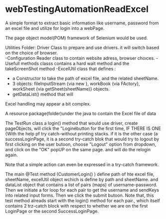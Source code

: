 # webTestingAutomationReadExcel
A simple format to extract basic information like username, password from an excel file and utilize for login into a webPage.

The page object model(POM) framework of Selenium would be used.

Utilities Folder: Driver Class to prepare and use drivers. it will switch based on the choice of browser.  
-Configuration Reader class to contain website adress, browser choıces. 
-Usefull methods classs contains a hard wait method and the takeScreenShot method 
-ExcelUtil class that defines :
  + a Constructor to take the path of excel file, and the related sheetName.
  + 3 objects: fileInputStream {via new }, workBook {via FActory}, workSheet {via getSheet(sheetName)} objects.
  + getDataList() method that will 
  
  Excel handling may appear a bit complex. 



A resource package(folder)under the java  to contain the Excel file of data

The TestRun class a login() method that would use driver, create pageObjects, will click the "Loginébutton for the first time, IF THERE IS ONE {With the help pf try catch-without printing stacks.
if it is the other case (a successLoginPage, it is a second try-catch blok that would try to logout by first clicking on the user butoon, choose "Logout" option from dropdown, and click on the "OK" popUP on the same page.  and will do the relogin again. 

Note that a simple action can even be expressed in a try-catch framework. 


The main @Test method (CustomerLogin() ) define path of hte excel file, sheetName, excelUtil object wchich is define by path and sheetName. and dataList object that contains a list of pairs (maps) of username-password.  Then we initiate a for loop for each pair to get the username and sendKeys into related input forms.  Then we click the submit butoon. Note that, this test method alreads start with the login() method for each pair., which itself contains 2 trz-catch block with respect to whether we are on the first LoginPage or the second SuccessLoginPage.
